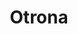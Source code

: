 ---
weight: 310
title: "Otrona"
description: "Information about the Otrona Attaché computers"
toc: true
icon: "computer"
draft: false
---